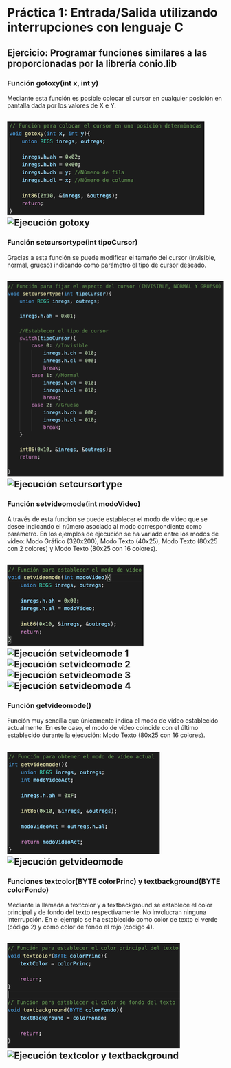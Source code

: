 # Práctica 1: Entrada/Salida utilizando interrupciones con lenguaje C
## Ejercicio: Programar funciones similares a las proporcionadas por la librería conio.lib
### Función gotoxy(int x, int y)

Mediante esta función es posible colocar el cursor en cualquier posición en pantalla dada por los
valores de X e Y.

![Código gotoxy](https://github.com/mnc99/PDIH/blob/main/P1/Screenshots/gotoxy.png?raw=true)
![Ejecución gotoxy](https://github.com/mnc99/PDIH/blob/main/P1/Screenshots/Ejecución%20gotoxy.png?raw=true)
---

### Función setcursortype(int tipoCursor)

Gracias a esta función se puede modificar el tamaño del cursor (invisible, normal, grueso) indicando como
parámetro el tipo de cursor deseado.

![Código setcursortype](https://github.com/mnc99/PDIH/blob/main/P1/Screenshots/setcursortype.png?raw=true)
![Ejecución setcursortype](https://github.com/mnc99/PDIH/blob/main/P1/Screenshots/Ejecución%20setcursortype.png?raw=true)
---

### Función setvideomode(int modoVideo)

A través de esta función se puede establecer el modo de vídeo que se desee indicando el número asociado
al modo correspondiente como parámetro. En los ejemplos de ejecución se ha variado entre los modos de
vídeo: Modo Gráfico (320x200), Modo Texto (40x25), Modo Texto (80x25 con 2 colores) y Modo Texto (80x25 con 16 colores).

![Código setvideomode](https://github.com/mnc99/PDIH/blob/main/P1/Screenshots/setvideomode.png?raw=true)
![Ejecución setvideomode 1](https://github.com/mnc99/PDIH/blob/main/P1/Screenshots/Ejecución%20setvideomode%201.png?raw=true)
![Ejecución setvideomode 2](https://github.com/mnc99/PDIH/blob/main/P1/Screenshots/Ejecución%20setvideomode%202.png?raw=true)
![Ejecución setvideomode 3](https://github.com/mnc99/PDIH/blob/main/P1/Screenshots/Ejecución%20setvideomode%203.png?raw=true)
![Ejecución setvideomode 4](https://github.com/mnc99/PDIH/blob/main/P1/Screenshots/Ejecución%20setvideomode%204.png?raw=true)
---

### Función getvideomode()

Función muy sencilla que únicamente indica el modo de vídeo establecido actualmente. En este caso, el modo de vídeo coincide
con el último establecido durante la ejecución: Modo Texto (80x25 con 16 colores).

![Código getvideomode](https://github.com/mnc99/PDIH/blob/main/P1/Screenshots/getvideomode.png?raw=true)
![Ejecución getvideomode](https://github.com/mnc99/PDIH/blob/main/P1/Screenshots/Ejecución%20getvideomode.png?raw=true)
---

### Funciones textcolor(BYTE colorPrinc) y textbackground(BYTE colorFondo)

Mediante la llamada a textcolor y a textbackground se establece el color principal y de fondo del texto respectivamente.
No involucran ninguna interrupción. En el ejemplo se ha establecido como color de texto el verde (código 2) y como color
de fondo el rojo (código 4).

![Código textcolor y textbackground](https://github.com/mnc99/PDIH/blob/main/P1/Screenshots/textcolor%20y%20textbackground.png?raw=true)
![Ejecución textcolor y textbackground](https://github.com/mnc99/PDIH/blob/main/P1/Screenshots/Ejecución%20textcolor%20y%20textbackground.png?raw=true)
---